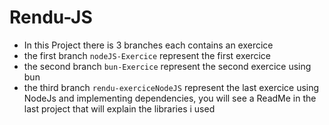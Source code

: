 # Rendu-JS

- In this Project there is 3 branches each contains an exercice
- the first branch `nodeJS-Exercice` represent the first exercice
- the second branch `bun-Exercice` represent the second exercice using bun
- the third branch `rendu-exerciceNodeJS` represent the last exercice using NodeJs and implementing dependencies, you will see a ReadMe in the last project that will explain the libraries i used
